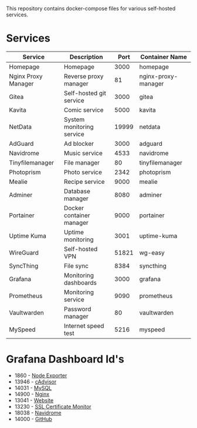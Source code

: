 This repository contains docker-compose files for various self-hosted services.

# Services

| Service             | Description               | Port  | Container Name      |
| ------------------- | ------------------------- | ----- | ------------------- |
| Homepage            | Homepage                  | 3000  | homepage            |
| Nginx Proxy Manager | Reverse proxy manager     | 81    | nginx-proxy-manager |
| Gitea               | Self-hosted git service   | 3000  | gitea               |
| Kavita              | Comic service             | 5000  | kavita              |
| NetData             | System monitoring service | 19999 | netdata             |
| AdGuard             | Ad blocker                | 3000  | adguard             |
| Navidrome           | Music service             | 4533  | navidrome           |
| Tinyfilemanager     | File manager              | 80    | tinyfilemanager     |
| Photoprism          | Photo service             | 2342  | photoprism          |
| Mealie              | Recipe service            | 9000  | mealie              |
| Adminer             | Database manager          | 8080  | adminer             |
| Portainer           | Docker container manager  | 9000  | portainer           |
| Uptime Kuma         | Uptime monitoring         | 3001  | uptime-kuma         |
| WireGuard           | Self-hosted VPN           | 51821 | wg-easy             |
| SyncThing           | File sync                 | 8384  | syncthing           |
| Grafana             | Monitoring dashboards     | 3000  | grafana             |
| Prometheus          | Monitoring service        | 9090  | prometheus          |
| Vaultwarden         | Password manager          | 80    | vaultwarden         |
| MySpeed             | Internet speed test       | 5216  | myspeed             |

# Grafana Dashboard Id's

-   1860 - [Node Exporter](https://grafana.com/grafana/dashboards/1860-node-exporter-full/)
-   13946 - [cAdvisor](https://grafana.com/grafana/dashboards/13946-docker-cadvisor/)
-   14031 - [MySQL](https://grafana.com/grafana/dashboards/14031-mysql-dashboard/)
-   14900 - [Nginx](https://grafana.com/grafana/dashboards/14900-nginx/)
-   13041 - [Website](https://grafana.com/grafana/dashboards/13041-website-monitoring/)
-   13230 - [SSL Certificate Monitor](https://grafana.com/grafana/dashboards/13230-certificate-monitor/)
-   18038 - [Navidrome](https://grafana.com/grafana/dashboards/18038-navidrome/)
-   14000 - [GitHub](https://grafana.com/grafana/dashboards/14000-github-default/)
